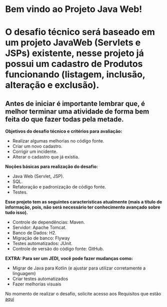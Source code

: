 # **Bem vindo ao Projeto Java Web!**

# O desafio técnico será baseado em um projeto JavaWeb (Servlets e JSPs) existente, nesse projeto já possui um cadastro de Produtos funcionando (listagem, inclusão, alteração e exclusão). 

## Antes de iniciar é importante lembrar que, é melhor terminar uma atividade de forma bem feita do que fazer todas pela metade.

**Objetivos do desafio técnico e critérios para avaliação:**
* Realizar algumas melhorias no código fonte.
* Criar um novo cadastro.
* Corrigir um incidente.
* Alterar o cadastro que já existia.

**Noções básicas para realização do desafio:**
- Java Web (Servlet, JSP).
- SQL.
- Refatoração e padronização de código fonte.
- Testes.

**Esse projeto tem as seguintes características atualmente (mais a título de informação, pois, não será necessário ter conhecimento avançado sobre tudo isso).**
- Controle de dependências: Maven.
- Servidor: Apache Tomcat.
- Banco de Dados: H2.
- Migração de banco: Flyway
- Testes automatizados: JUnit.
- Controle de versão do código fonte: GitHub.

**EXTRA: Para ser um JEDI, você pode fazer mudanças como:**
* Migrar de Java para Kotlin (e ajustar para utilizar corretamente a linguagem)
* Criar testes automatizados
* Fazer melhorias visuais

No momento de realizar o desafio, solicite acesso aos Requisitos que estão [aqui](https://docs.google.com/document/d/1eYuFpsZWTtm4EYxJyrfXewJG9bJoiZl4Iv21chzFFTs/)


